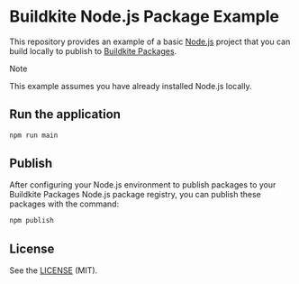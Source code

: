 # Buildkite Node.js Package Example

This repository provides an example of a basic [Node.js](https://nodejs.org/) project that you can build locally to publish to [Buildkite Packages](https://buildkite.com/organizations/~/packages).

> [!NOTE]
> This example assumes you have already installed Node.js locally.

## Run the application

```bash
npm run main
```

## Publish

After configuring your Node.js environment to publish packages to your Buildkite Packages Node.js package registry, you can publish these packages with the command:

```bash
npm publish
```

## License

See the [LICENSE](LICENSE) (MIT).